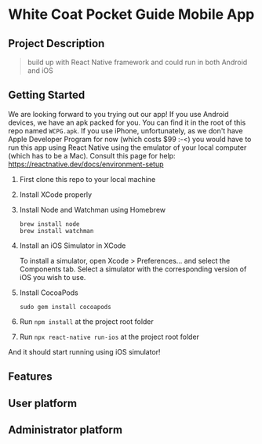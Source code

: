 # White Coat Pocket Guide Mobile App 

## Project Description
<!-- you can include known bugs, design decisions, external references used... -->
> build up with React Native framework and could run in both Android and iOS

## Getting Started
We are looking forward to you trying out our app!
If you use Android devices, we have an apk packed for you. You can find it in the root of this repo named
`WCPG.apk`.
If you use iPhone, unfortunately, as we don't have Apple Developer Program for now (which costs $99 :-<) you 
would have to run this app using React Native using the emulator of your local computer (which has 
to be a Mac). Consult this page for help: https://reactnative.dev/docs/environment-setup

1. First clone this repo to your local machine
2. Install XCode properly
3. Install Node and Watchman using Homebrew
    ```
    brew install node
    brew install watchman
    ```
4. Install an iOS Simulator in XCode

    To install a simulator, open Xcode > Preferences... and select the Components tab. 
    Select a simulator with the corresponding version of iOS you wish to use.
5. Install CocoaPods
    ```
   sudo gem install cocoapods
    ```
6. Run `npm install` at the project root folder
7. Run `npx react-native run-ios` at the project root folder

And it should start running using iOS simulator!

## Features

## User platform

## Administrator platform


